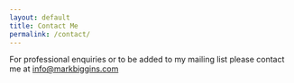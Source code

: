 ```yaml
---
layout: default
title: Contact Me
permalink: /contact/
---
```

For professional enquiries or to be added to my mailing list please contact me at info@markbiggins.com


